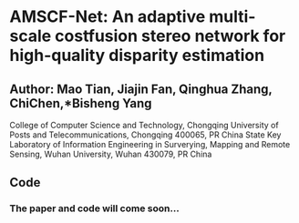 # AMSCF-Net: An adaptive multi-scale costfusion stereo network for high-quality disparity estimation
## Author: Mao Tian, Jiajin Fan, Qinghua Zhang, ChiChen,*Bisheng Yang
College of Computer Science and Technology, Chongqing University of Posts and Telecommunications, Chongqing 400065, PR China
State Key Laboratory of Information Engineering in Surverying, Mapping and Remote Sensing, Wuhan University, Wuhan 430079, PR China

## Code
### The paper and code will come soon…

